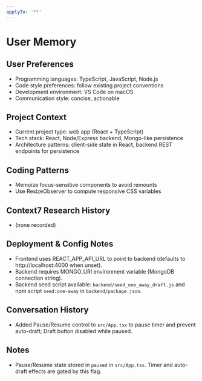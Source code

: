 ```yaml
---
applyTo: '**'
---
```


# User Memory

## User Preferences
- Programming languages: TypeScript, JavaScript, Node.js
- Code style preferences: follow existing project conventions
- Development environment: VS Code on macOS
- Communication style: concise, actionable

## Project Context
- Current project type: web app (React + TypeScript)
- Tech stack: React, Node/Express backend, Mongo-like persistence
- Architecture patterns: client-side state in React, backend REST endpoints for persistence

## Coding Patterns
- Memoize focus-sensitive components to avoid remounts
- Use ResizeObserver to compute responsive CSS variables

## Context7 Research History
- (none recorded)

## Deployment & Config Notes
- Frontend uses REACT_APP_API_URL to point to backend (defaults to http://localhost:4000 when unset).
- Backend requires MONGO_URI environment variable (MongoDB connection string).
- Backend seed script available: `backend/seed_one_away_draft.js` and npm script `seed:one-away` in `backend/package.json`.


## Conversation History
- Added Pause/Resume control to `src/App.tsx` to pause timer and prevent auto-draft; Draft button disabled while paused.

## Notes
- Pause/Resume state stored in `paused` in `src/App.tsx`. Timer and auto-draft effects are gated by this flag.
